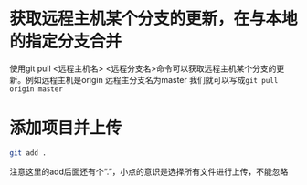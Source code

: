 
# 获取远程主机某个分支的更新，在与本地的指定分支合并

使用git pull <远程主机名> <远程分支名>命令可以获取远程主机某个分支的更新。例如远程主机是origin  远程主分支名为master 我们就可以写成`git pull origin master`

# 添加项目并上传

```bash
git add .
```

注意这里的add后面还有个“.”，小点的意识是选择所有文件进行上传，不能忽略
